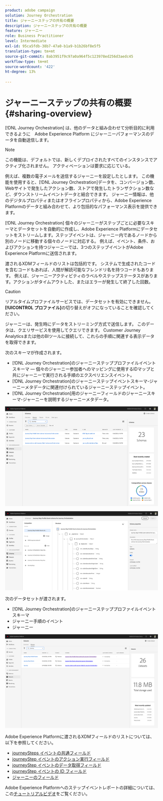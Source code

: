 ```yaml
---
product: adobe campaign
solution: Journey Orchestration
title: ジャーニーステップの共有の概要
description: ジャーニーステップの共有の概要
feature: ジャーニー
role: Business Practitioner
level: Intermediate
exl-id: 95ca5fdb-38b7-47a0-b1a9-b1b26bf8e5f5
translation-type: tm+mt
source-git-commit: 8ab3951f9c97a0a964f5c123978ed256d3aedc45
workflow-type: tm+mt
source-wordcount: '422'
ht-degree: 13%

---
```


# ジャーニーステップの共有の概要{#sharing-overview}

[!DNL Journey Orchestration] は、他のデータと組み合わせて分析目的に利用できるように　Adobe Experience Platform にジャーニーパフォーマンスのデータを自動送信します。


>[!NOTE]
>
>この機能は、デフォルトでは、新しくデプロイされたすべてのインスタンスでアクティブ化されません。 アクティベーションは要求に応じている。

例えば、複数の電子メールを送信するジャーニーを設定したとします。 この機能を使用すると、[!DNL Journey Orchestration]データを、コンバージョン数、Webサイトで発生したアクション数、ストアで発生したトランザクション数など、ダウンストリームイベントデータと結合できます。 ジャーニー情報は、他のデジタルプロパティまたはオフラインプロパティから、Adobe Experience Platformのデータと組み合わせて、より包括的なパフォーマンス表示を提供できます。

[!DNL Journey Orchestration] 個々のジャーニーがステップごとに必要なスキーマとデータセットを自動的に作成し、Adobe Experience Platformにデータセットをストリームします。ステップイベントは、ジャーニー内であるノードから別のノードに移動する個々のノードに対応する。 例えば、イベント、条件、およびアクションを持つジャーニーでは、3つのステップイベントがAdobe Experience Platformに送信されます。

渡されるXDMフィールドのリストは包括的です。 システムで生成されたコードを含むコードもあれば、人間が解読可能なフレンドリ名を持つコードもあります。 例えば、ジャーニーアクティビティのラベルやステップステータスがあります。アクションがタイムアウトした、またはエラーが発生して終了した回数。

>[!CAUTION]
>
>リアルタイムプロファイルサービスでは、データセットを有効にできません。 **[!UICONTROL プロファイル]**&#x200B;の切り替えがオフになっていることを確認してください。

ジャーニーは、発生時にデータをストリーミング方式で送信します。 このデータは、クエリサービスを使用してクエリできます。 Customer Journey Analyticsまたは他のBIツールに接続して、これらの手順に関連する表示データを取得できます。

次のスキーマが作成されます。

* [!DNL Journey Orchestration]のジャーニーステッププロファイルイベントスキーマ — 個々のジャーニー参加者へのマッピングに使用するIDマップと共にジャーニーで実行される手順のエクスペリエンスイベント。
* [!DNL Journey Orchestration]のジャーニーステップイベントスキーマ-ジャーニーメタデータに関連付けられているジャーニーステップイベント。
* [!DNL Journey Orchestration]用のジャーニーフィールドのジャーニースキーマ-ジャーニーを説明するジャーニーメタデータ。

![](../assets/sharing1.png)

![](../assets/sharing2.png)

次のデータセットが渡されます。

* [!DNL Journey Orchestration]のジャーニーステッププロファイルイベントスキーマ
* ジャーニー手順のイベント
* ジャーニー

![](../assets/sharing3.png)

Adobe Experience Platformに渡されるXDMフィールドのリストについては、以下を参照してください。

* [journeySteps イベントの共通フィールド](../building-journeys/sharing-common-fields.md)
* [journeyStep イベントのアクション実行フィールド](../building-journeys/sharing-execution-fields.md)
* [journeyStep イベントのデータ取得フィールド](../building-journeys/sharing-fetch-fields.md)
* [journeyStep イベントの ID フィールド](../building-journeys/sharing-identity-fields.md)
* [ジャーニーのフィールド](../building-journeys/sharing-journey-fields.md)

Adobe Experience Platformへのステップイベントレポートの詳細については、この[チュートリアルビデオ](https://docs.adobe.com/content/help/en/journey-orchestration-learn/tutorials/reporting-step-events-to-adobe-experience-platform.html)をご覧ください。
